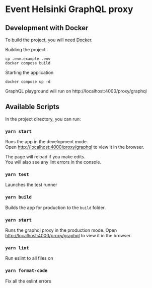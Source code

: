 # Event Helsinki GraphQL proxy

## Development with Docker

To build the project, you will need [Docker](https://www.docker.com/community-edition).

Building the project

    cp .env.example .env
    docker compose build

Starting the application

    docker compose up -d

GraphQL playground will run on http://localhost:4000/proxy/graphql

## Available Scripts

In the project directory, you can run:

### `yarn start`

Runs the app in the development mode.<br />
Open [http://localhost:4000/proxy/graphql](http://localhost:4000/proxy/graphql) to view it in the browser.

The page will reload if you make edits.<br />
You will also see any lint errors in the console.

### `yarn test`

Launches the test runner

### `yarn build`

Builds the app for production to the `build` folder.

### `yarn start`

Runs the graphql proxy in the production mode.
Open [http://localhost:4000/proxy/graphql](http://localhost:4000/proxy/graphql) to view it in the browser.

### `yarn lint`

Run eslint to all files on

### `yarn format-code`

Fix all the eslint errors
